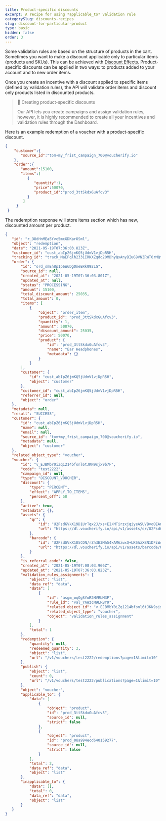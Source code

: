 ```yaml
---
title: Product-specific discounts
excerpt: A recipe for using *applicable_to* validation rule
categorySlug: discounts-recipes
slug: discount-for-particular-product
type: basic
hidden: false
order: 3
---
```


Some validation rules are based on the structure of products in the cart. Sometimes you want to make a discount applicable only to particular items (products and SKUs). This can be achieved with [Discount Effects](doc:discount-effects). Product-specific discounts can be applied in two ways: to products added to your account and to new order items. 

Once you create an incentive with a discount applied to specific items (defined by validation rules), the API will validate order items and discount only products listed in discounted products.

> 📘 Creating product-specific discounts
>
> Our API lets you create campaigns and assign validation rules, however, it is highly recommended to create all your incentives and validation rules through the Dashboard.

Here is an example redemption of a voucher with a product-specific discount.

```json Redeem voucher
{
    "customer":{
       "source_id":"tom+my_frist_campaign_700@voucherify.io"
    },
    "order":{
       "amount":15100,
       "items":[
          {
             "quantity":1,
             "price":50070,
             "product_id":"prod_3ttSkdxGuAfcv3"
          }
        ]
     }
 }
 ```

 The redemption response will store items section which has new, discounted amount per product.
 
 ```json 200 OK Response
 {
    "id": "r_38dHnMEa5Yvc5mcGDKarOSml",
    "object": "redemption",
    "date": "2021-05-19T07:36:03.823Z",
    "customer_id": "cust_abIpZ6jmKQ5jUdmV1vjDpR5H",
    "tracking_id": "track_MaEPqlh2331IRKXZqdq2OMDhyQxAnyBIuG9VNZRWT0rMQtybQ0m7HA==",
    "order": {
        "id": "ord_smEh8p1p6W6DgOmeERk092LG",
        "source_id": null,
        "created_at": "2021-05-19T07:36:03.801Z",
        "updated_at": null,
        "status": "PROCESSING",
        "amount": 15100,
        "total_discount_amount": 25035,
        "total_amount": 0,
        "items": [
            {
                "object": "order_item",
                "product_id": "prod_3ttSkdxGuAfcv3",
                "quantity": 1,
                "amount": 50070,
                "discount_amount": 25035,
                "price": 50070,
                "product": {
                    "id": "prod_3ttSkdxGuAfcv3",
                    "name": "Ear Headphones",
                    "metadata": {}
                }
            }
        ],
        "customer": {
            "id": "cust_abIpZ6jmKQ5jUdmV1vjDpR5H",
            "object": "customer"
        },
        "customer_id": "cust_abIpZ6jmKQ5jUdmV1vjDpR5H",
        "referrer_id": null,
        "object": "order"
    },
    "metadata": null,
    "result": "SUCCESS",
    "customer": {
        "id": "cust_abIpZ6jmKQ5jUdmV1vjDpR5H",
        "name": null,
        "email": null,
        "source_id": "tom+my_frist_campaign_700@voucherify.io",
        "metadata": null,
        "object": "customer"
    },
    "related_object_type": "voucher",
    "voucher": {
        "id": "v_EJBMbY0iZq1214bfonl6tJKN9sjx9b7F",
        "code": "test2222",
        "campaign_id": null,
        "type": "DISCOUNT_VOUCHER",
        "discount": {
            "type": "PERCENT",
            "effect": "APPLY_TO_ITEMS",
            "percent_off": 50
        },
        "active": true,
        "metadata": {},
        "assets": {
            "qr": {
                "id": "U2FsdGVkX19D1UrTqx2J/xs+EI/MTirzxjqiyeASUVBvoOEAn97I3KhhozhuFGw72VstX1I6Wk6etDQLFEWAUkh9Eo8AwM+TVDxOT2cdXy6yYpwR3KdUUSM4gDeHuMv1EpdLwG/j/s4HAa6hvWcTLQ==",
                "url": "https://dl.voucherify.io/api/v1/assets/qr/U2FsdGVkX19D1UrTqx2J%2Fxs%2BEI%2FMTirzxjqiyeASUVBvoOEAn97I3KhhozhuFGw72VstX1I6Wk6etDQLFEWAUkh9Eo8AwM%2BTVDxOT2cdXy6yYpwR3KdUUSM4gDeHuMv1EpdLwG%2Fj%2Fs4HAa6hvWcTLQ%3D%3D"
            },
            "barcode": {
                "id": "U2FsdGVkX185CON/rZh3E3Mh54kAM6zwxQ+LK6AzXBN1DFiWcGf9PR+pTPQIhcqKhQCxihp6V9gAhR3v0ZlCRsekBWmpFsNMDkw7oOv0iuphf236chdmtCRXtTLLlYN6O+6u9VgKKxdaLGLUxHax2Q==",
                "url": "https://dl.voucherify.io/api/v1/assets/barcode/U2FsdGVkX185CON%2FrZh3E3Mh54kAM6zwxQ%2BLK6AzXBN1DFiWcGf9PR%2BpTPQIhcqKhQCxihp6V9gAhR3v0ZlCRsekBWmpFsNMDkw7oOv0iuphf236chdmtCRXtTLLlYN6O%2B6u9VgKKxdaLGLUxHax2Q%3D%3D"
            }
        },
        "is_referral_code": false,
        "created_at": "2021-05-19T07:08:03.966Z",
        "updated_at": "2021-05-19T07:36:03.823Z",
        "validation_rules_assignments": {
            "object": "list",
            "data_ref": "data",
            "data": [
                {
                    "id": "asgm_oqOgSYoR2MVRbM3P",
                    "rule_id": "val_YAWzcM9LRBY9",
                    "related_object_id": "v_EJBMbY0iZq1214bfonl6tJKN9sjx9b7F",
                    "related_object_type": "voucher",
                    "object": "validation_rules_assignment"
                }
            ],
            "total": 1
        },
        "redemption": {
            "quantity": null,
            "redeemed_quantity": 3,
            "object": "list",
            "url": "/v1/vouchers/test2222/redemptions?page=1&limit=10"
        },
        "publish": {
            "object": "list",
            "count": 0,
            "url": "/v1/vouchers/test2222/publications?page=1&limit=10"
        },
        "object": "voucher",
        "applicable_to": {
            "data": [
                {
                    "object": "product",
                    "id": "prod_3ttSkdxGuAfcv3",
                    "source_id": null,
                    "strict": false
                },
                {
                    "object": "product",
                    "id": "prod_08a994ecd640159277",
                    "source_id": null,
                    "strict": false
                }
            ],
            "total": 2,
            "data_ref": "data",
            "object": "list"
        },
        "inapplicable_to": {
            "data": [],
            "total": 0,
            "data_ref": "data",
            "object": "list"
        }
    }
}
```
